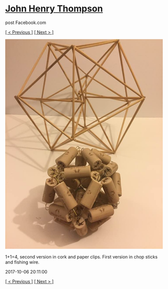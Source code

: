 # [John Henry Thompson](../README.md)
post Facebook.com

[[ < Previous ]](2017-10-07-2.md) [[ Next > ]](2017-10-06-3.md)

[![](../media/2017-10-06/Timeline-Photos-1-1-4-second-version-in-cork-and-paper-clips-Fir.jpg)](../README.md)

1+1=4, second version in cork and paper clips. First version in chop sticks and fishing wire.

2017-10-06 20:11:00

[[ < Previous ]](2017-10-07-2.md) [[ Next > ]](2017-10-06-3.md)